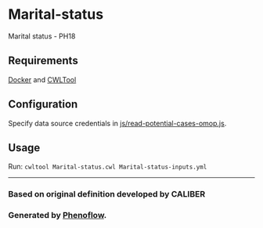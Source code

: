 # Marital-status

Marital status - PH18

## Requirements

[Docker](https://docs.docker.com/install/) and [CWLTool](https://github.com/common-workflow-language/cwltool#install)

## Configuration

Specify data source credentials in [js/read-potential-cases-omop.js](js/read-potential-cases-omop.js).

## Usage

Run: `cwltool Marital-status.cwl Marital-status-inputs.yml`

***

### Based on original definition developed by CALIBER
### Generated by [Phenoflow](https://kclhi.org/phenoflow).
